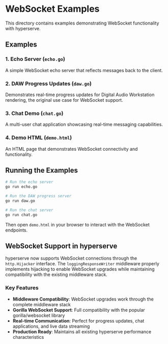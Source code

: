 # WebSocket Examples

This directory contains examples demonstrating WebSocket functionality with hyperserve.

## Examples

### 1. Echo Server (`echo.go`)
A simple WebSocket echo server that reflects messages back to the client.

### 2. DAW Progress Updates (`daw.go`)
Demonstrates real-time progress updates for Digital Audio Workstation rendering, the original use case for WebSocket support.

### 3. Chat Demo (`chat.go`)
A multi-user chat application showcasing real-time messaging capabilities.

### 4. Demo HTML (`demo.html`)
An HTML page that demonstrates WebSocket connectivity and functionality.

## Running the Examples

```bash
# Run the echo server
go run echo.go

# Run the DAW progress server
go run daw.go

# Run the chat server
go run chat.go
```

Then open `demo.html` in your browser to interact with the WebSocket endpoints.

## WebSocket Support in hyperserve

hyperserve now supports WebSocket connections through the `http.Hijacker` interface. The `loggingResponseWriter` middleware properly implements hijacking to enable WebSocket upgrades while maintaining compatibility with the existing middleware stack.

### Key Features

- **Middleware Compatibility**: WebSocket upgrades work through the complete middleware stack
- **Gorilla WebSocket Support**: Full compatibility with the popular gorilla/websocket library
- **Real-time Communication**: Perfect for progress updates, chat applications, and live data streaming
- **Production Ready**: Maintains all existing hyperserve performance characteristics